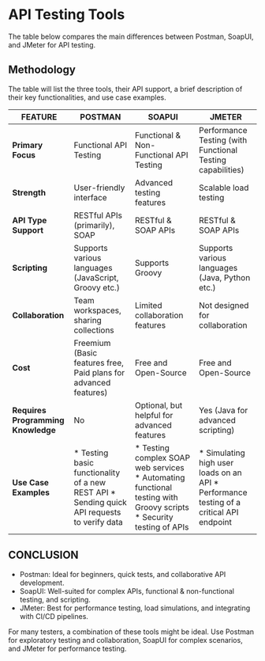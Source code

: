 # API Testing Tools 

The table below compares the main differences between Postman, SoapUI, and JMeter for API testing.

## Methodology
The table will list the three tools, their API support, a brief description of their key functionalities, and use case examples.

| FEATURE | POSTMAN | SOAPUI | JMETER |
|--------|--------|---------|---------|
| **Primary Focus** | Functional API Testing | Functional & Non-Functional API Testing | Performance Testing (with Functional Testing capabilities) | 
| **Strength** | User-friendly interface | Advanced testing features | Scalable load testing |
| **API Type Support** | RESTful APIs (primarily), SOAP |	RESTful & SOAP APIs |	RESTful & SOAP APIs |
| **Scripting** | Supports various languages (JavaScript, Groovy etc.)	| Supports Groovy	| Supports various languages (Java, Python etc.) |
| **Collaboration** | Team workspaces, sharing collections | Limited collaboration features | Not designed for collaboration |
| **Cost** | Freemium (Basic features free, Paid plans for advanced features) | Free and Open-Source | Free and Open-Source |
| **Requires Programming Knowledge** | No | Optional, but helpful for advanced features | Yes (Java for advanced scripting) | 
| **Use Case Examples** | * Testing basic functionality of a new REST API  * Sending quick API requests to verify data | * Testing complex SOAP web services  * Automating functional testing with Groovy scripts  * Security testing of APIs | * Simulating high user loads on an API  * Performance testing of a critical API endpoint |

## CONCLUSION
- Postman: Ideal for beginners, quick tests, and collaborative API development.
- SoapUI: Well-suited for complex APIs, functional & non-functional testing, and scripting.
- JMeter: Best for performance testing, load simulations, and integrating with CI/CD pipelines.

For many testers, a combination of these tools might be ideal. Use Postman for exploratory testing and collaboration, SoapUI for complex scenarios, and JMeter for performance testing.
